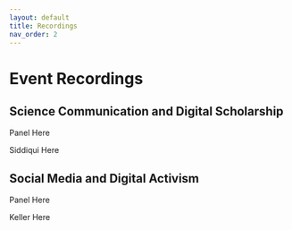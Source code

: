 ```yaml
---
layout: default
title: Recordings
nav_order: 2
---
```


# Event Recordings

## Science Communication and Digital Scholarship
 
Panel Here

Siddiqui Here

## Social Media and Digital Activism

Panel Here

Keller Here
